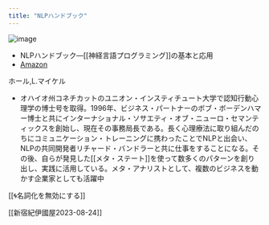 ```yaml
---
title: "NLPハンドブック"
---
```


![image](https://gyazo.com/c8f659ebf4a994ffb24e242c35eb1d4b/thumb/1000)

- NLPハンドブック―[[神経言語プログラミング]]の基本と応用
- [Amazon](https://amzn.to/3sp2I98)

ホール,L.マイケル
- オハイオ州コネチカットのユニオン・インスティチュート大学で認知行動心理学の博士号を取得。1996年、ビジネス・パートナーのボブ・ボーデンハマー博士と共にインターナショナル・ソサエティ・オブ・ニューロ・セマンティックスを創始し、現在その事務局長である。長く心理療法に取り組んだのちにコミュニケーション・トレーニングに携わったことでNLPと出会い、NLPの共同開発者リチャード・バンドラーと共に仕事をすることになる。その後、自らが発見した[[メタ・ステート]]を使って数多くのパターンを創り出し、実践に活用している。メタ・アナリストとして、複数のビジネスを動かす企業家としても活躍中

[[🌀名詞化を無効にする]]

[[新宿紀伊國屋2023-08-24]]
